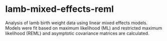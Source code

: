 # lamb-mixed-effects-reml
Analysis of lamb birth weight data using linear mixed effects models. Models were fit based on maximum likelihood (ML) and restricted maximum likelihood (REML) and asymptotic covariance matrices are calculated.
